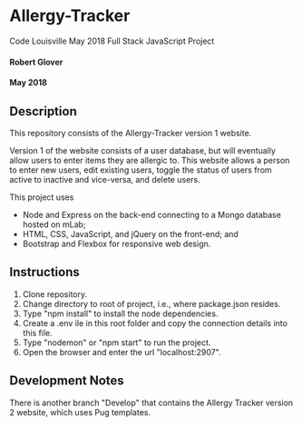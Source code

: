 # Allergy-Tracker
Code Louisville May 2018 Full Stack JavaScript Project

#### Robert Glover
####  May 2018

## Description

This repository consists of the Allergy-Tracker version 1 website.  

Version 1 of the website consists of a user database, but will eventually allow users to enter items they are allergic to.  This website allows a person to enter new users, edit existing users, toggle the status of users from active to inactive and vice-versa, and delete users.    

This project uses
* Node and Express on the back-end connecting to a Mongo database hosted on mLab;
* HTML, CSS, JavaScript, and jQuery on the front-end; and
* Bootstrap and Flexbox for responsive web design.

## Instructions

1. Clone repository.
2. Change directory to root of project, i.e., where package.json resides.
3. Type "npm install" to install the node dependencies.
4. Create a .env ile in this root folder and copy the connection details into this file.
5. Type "nodemon" or "npm start" to run the project.
6. Open the browser and enter the url "localhost:2907".

## Development Notes

There is another branch "Develop" that contains the Allergy Tracker version 2 website, which uses Pug templates.

